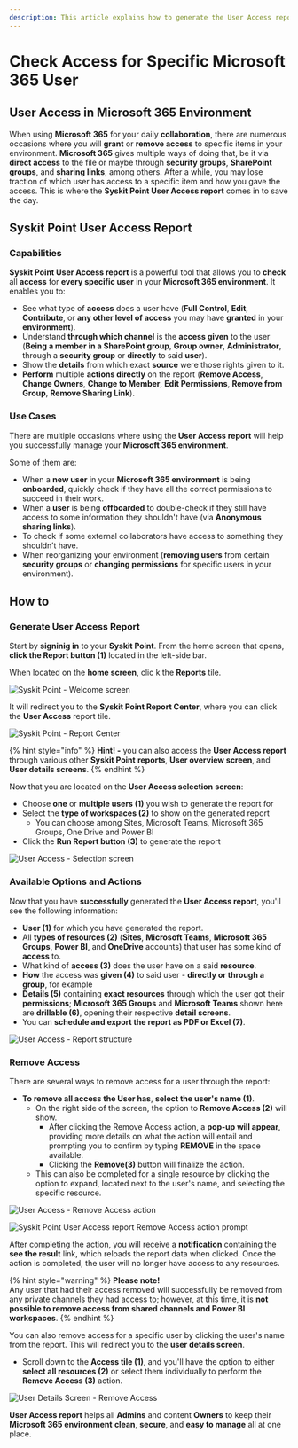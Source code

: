 ```yaml
---
description: This article explains how to generate the User Access report and the options available once generated.
---
```


# Check Access for Specific Microsoft 365 User

## User Access in Microsoft 365 Environment

When using **Microsoft 365** for your daily **collaboration**, there are numerous occasions where you will **grant** or **remove access** to specific items in your environment. **Microsoft 365** gives multiple ways of doing that, be it via **direct access** to the file or maybe through **security groups**, **SharePoint groups**, and **sharing links**, among others. After a while, you may lose traction of which user has access to a specific item and how you gave the access. This is where the **Syskit Point User Access report** comes in to save the day.

## Syskit Point User Access Report

### Capabilities

**Syskit Point User Access report** is a powerful tool that allows you to **check** all **access** for **every specific user** in your **Microsoft 365 environment**. It enables you to:

* See what type of **access** does a user have \(**Full Control**, **Edit**, **Contribute**, or **any other level of access** you may have **granted** in your **environment**\).
* Understand **through which channel** is the **access given** to the user \(**Being a member in a SharePoint group**, **Group owner**, **Administrator**, through a **security group** or **directly** to said **user**\).
* Show the **details** from which exact **source** were those rights given to it.
* **Perform** multiple **actions directly** on the report \(**Remove Access**, **Change Owners**, **Change to Member**, **Edit Permissions**, **Remove from Group**, **Remove Sharing Link**\).

### Use Cases

There are multiple occasions where using the **User Access report** will help you successfully manage your **Microsoft 365 environment**.

Some of them are:

* When a **new user** in your **Microsoft 365 environment** is being **onboarded**, quickly check if they have all the correct permissions to succeed in their work.
* When a **user** is being **offboarded** to double-check if they still have access to some information they shouldn't have \(via **Anonymous sharing links**\).
* To check if some external collaborators have access to something they shouldn’t have.
* When reorganizing your environment \(**removing users** from certain **security groups** or **changing permissions** for specific users in your environment\).

## How to

### Generate User Access Report

Start by **signinig in** to your **Syskit Point**. 
From the home screen that opens, **click the Report button (1)** located in the left-side bar.

When located on the **home screen**, clic k the **Reports** tile.

![Syskit Point - Welcome screen](../.gitbook/assets/access-for-specific-user_home-screen.png)

It will redirect you to the **Syskit Point Report Center**, where you can click the **User Access** report tile.

![Syskit Point - Report Center](../.gitbook/assets/access-for-specific-user_report-screen.png)

{% hint style="info" %}
**Hint! -** you can also access the **User Access report** through various other **Syskit Point** **reports**, **User overview screen**, and **User details screens**.
{% endhint %}

Now that you are located on the **User Access selection** **screen**:
* Choose **one** or **multiple users \(1\)** you wish to generate the report for
* Select the **type of workspaces \(2\)** to show on the generated report 
  * You can choose among Sites, Microsoft Teams, Microsoft 365 Groups, One Drive and Power BI   
* Click the **Run Report button \(3\)** to generate the report

![User Access - Selection screen](../.gitbook/assets/access-for-specific-user_users-report-list.png)

### Available Options and Actions

Now that you have **successfully** generated the **User Access report**, you'll see the following information:

* **User (1)** for which you have generated the report.
* All **types of resources (2)** \(**Sites**, **Microsoft Teams**, **Microsoft 365 Groups**, **Power BI**, and **OneDrive** accounts\) that user has some kind of **access** to.
* What kind of **access (3)** does the user have on a said **resource**.
* **How** the access was **given (4)** to said user - **directly or through a group**, for example
* **Details (5)** containing **exact resources** through which the user got their **permissions**; **Microsoft 365 Groups** and **Microsoft Teams** shown here are **drillable (6)**, opening their respective **detail screens**.
* You can **schedule and export the report as PDF or Excel (7)**. 

![User Access - Report structure](../.gitbook/assets/access-for-specific-user_user-report-details.png)

### Remove Access

There are several ways to remove access for a user through the report: 
  * **To remove all access the User has**, **select the user's name (1)**. 
     * On the right side of the screen, the option to **Remove Access (2)** will show.
       * After clicking the Remove Access action, a **pop-up will appear**, providing more details on what the action will entail and prompting you to confirm by typing **REMOVE** in the space available.
       * Clicking the **Remove(3)** button will finalize the action.  
    * This can also be completed for a single resource by clicking the option to expand, located next to the user's name, and selecting the specific resource. 

![User Access - Remove Access action](../.gitbook/assets/access-for-specific-user_user-remove.png)

![Syskit Point User Access report Remove Access action prompt](../.gitbook/assets/access-for-specific-user_access-removed.png)

After completing the action, you will receive a **notification** containing the **see the result** link, which reloads the report data when clicked. Once the action is completed, the user will no longer have access to any resources. 

{% hint style="warning" %}
**Please note!**  
Any user that had their access removed will successfully be removed from any private channels they had access to; however, at this time, it is **not possible to remove access from shared channels and Power BI workspaces**.
{% endhint %}

You can also remove access for a specific user by clicking the user's name from the report. This will redirect you to the **user details screen**.
  * Scroll down to the **Access tile (1)**, and you'll have the option to either **select all resources (2)** or select them individually to perform the **Remove Access (3)** action.

![User Details Screen - Remove Access](../.gitbook/assets/access-for-specific-user_user-details-screen.png)


**User Access report** helps all **Admins** and content **Owners** to keep their **Microsoft 365 environment** **clean**, **secure**, and **easy to manage** all at one place.

